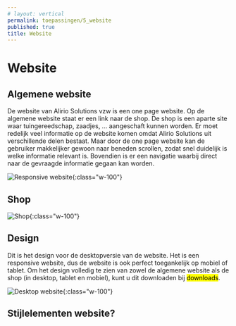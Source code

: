 ```yaml
---
# layout: vertical
permalink: toepassingen/5_website
published: true
title: Website
---
```


# Website

## Algemene website

De website van Alirio Solutions vzw is een one page website.
Op de algemene website staat er een link naar de shop.
De shop is een aparte site waar tuingereedschap, zaadjes, ... aangeschaft kunnen worden.
Er moet redelijk veel informatie op de website komen omdat Alirio Solutions uit verschillende delen bestaat.
Maar door de one page website kan de gebruiker makkelijker gewoon naar beneden scrollen,
zodat snel duidelijk is welke informatie relevant is.
Bovendien is er een navigatie waarbij direct naar de gevraagde informatie gegaan kan worden.

![Responsive website](../images/aliriosolutions/toepassingen_website1.png){:class="w-100"}

## Shop

![Shop](../images/aliriosolutions/toepassingen_shop1.png){:class="w-100"}

## Design

Dit is het design voor de desktopversie van de website.
Het is een responsive website, dus de website is ook perfect toegankelijk op mobiel of tablet.
Om het design volledig te zien van zowel de algemene website als de shop (in desktop, tablet en mobiel),
kunt u dit downloaden bij <mark>downloads</mark>.

![Desktop website](../images/aliriosolutions/toepassingen_website2.png){:class="w-100"}

## Stijlelementen website?